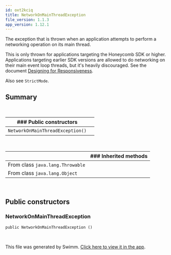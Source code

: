 ```yaml
---
id: oxt2kciq
title: NetworkOnMainThreadException
file_version: 1.1.3
app_version: 1.12.1
---
```


The exception that is thrown when an application attempts to perform a networking operation on its main thread.

This is only thrown for applications targeting the Honeycomb SDK or higher. Applications targeting earlier SDK versions are allowed to do networking on their main event loop threads, but it's heavily discouraged. See the document [Designing for Responsiveness](https://developer.android.com/guide/practices/design/responsiveness).

Also see `StrictMode`.

## Summary

<br/>

|### Public constructors         |     |
|--------------------------------|-----|
|`NetworkOnMainThreadException()`|<br/>|

<br/>

|<br/>                           |### Inherited methods|
|--------------------------------|---------------------|
|From class `java.lang.Throwable`|                     |
|From class `java.lang.Object`   |                     |

<br/>

## Public constructors

### NetworkOnMainThreadException

```
public NetworkOnMainThreadException ()
```

<br/>

This file was generated by Swimm. [Click here to view it in the app](https://swimm-web-app.web.app/repos/Z2l0aHViJTNBJTNBQW5kcm9pZEFzeW5jJTNBJTNBdXNlcnRlc3Rpbmctc3dpbW0=/docs/oxt2kciq).
